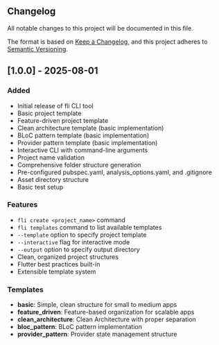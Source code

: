 ## Changelog

All notable changes to this project will be documented in this file.

The format is based on [Keep a Changelog](https://keepachangelog.com/en/1.0.0/),
and this project adheres to [Semantic Versioning](https://semver.org/spec/v2.0.0.html).

## [1.0.0] - 2025-08-01

### Added
- Initial release of fli CLI tool
- Basic project template
- Feature-driven project template  
- Clean architecture template (basic implementation)
- BLoC pattern template (basic implementation)
- Provider pattern template (basic implementation)
- Interactive CLI with command-line arguments
- Project name validation
- Comprehensive folder structure generation
- Pre-configured pubspec.yaml, analysis_options.yaml, and .gitignore
- Asset directory structure
- Basic test setup

### Features
- `fli create <project_name>` command
- `fli templates` command to list available templates
- `--template` option to specify project template
- `--interactive` flag for interactive mode
- `--output` option to specify output directory
- Clean, organized project structures
- Flutter best practices built-in
- Extensible template system

### Templates
- **basic**: Simple, clean structure for small to medium apps
- **feature_driven**: Feature-based organization for scalable apps
- **clean_architecture**: Clean Architecture with proper separation
- **bloc_pattern**: BLoC pattern implementation
- **provider_pattern**: Provider state management structure
